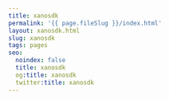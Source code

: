 ```yaml
---
title: xanosdk
permalink: '{{ page.fileSlug }}/index.html'
layout: xanosdk.html
slug: xanosdk
tags: pages
seo:
  noindex: false
  title: xanosdk
  og:title: xanosdk
  twitter:title: xanosdk
---
```



